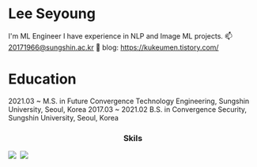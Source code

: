 # Lee Seyoung
I'm ML Engineer
I have experience in NLP and Image ML projects.
📫 20171966@sungshin.ac.kr
📓 blog: https://kukeumen.tistory.com/

# Education
2021.03 ~  M.S. in Future Convergence Technology Engineering, Sungshin University, Seoul, Korea
2017.03 ~ 2021.02 B.S. in Convergence Security, Sungshin University, Seoul, Korea

<h3 align="center"> Skils </h3>
<img src="https://img.shields.io/badge/Python-3766AB?style=flat-square&logo=Python&logoColor=white"/></a>&nbsp
<img src="https://img.shields.io/badge/TensorFlow-#FF6F00?style=flat-square&logo=TensorFlow&logoColor=white"/></a>&nbsp  

<!--
**kukeumen/kukeumen** is a ✨ _special_ ✨ repository because its `README.md` (this file) appears on your GitHub profile.

Here are some ideas to get you started:

- 🔭 I’m currently working on ...
- 🌱 I’m currently learning ...
- 👯 I’m looking to collaborate on ...
- 🤔 I’m looking for help with ...
- 💬 Ask me about ...
- 📫 How to reach me: ...
- 😄 Pronouns: ...
- ⚡ Fun fact: ...
-->
